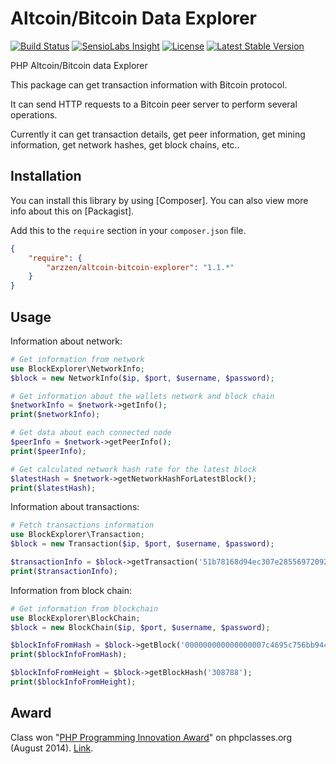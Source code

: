 Altcoin/Bitcoin Data Explorer 
======================
[![Build Status](https://travis-ci.org/arzzen/altcoin-bitcoin-explorer.svg)](https://travis-ci.org/arzzen/altcoin-bitcoin-explorer) [![SensioLabs Insight](https://img.shields.io/sensiolabs/i/71672116-520c-4715-b419-be2dae112b86.svg)](https://insight.sensiolabs.com/projects/71672116-520c-4715-b419-be2dae112b86) [![License](https://poser.pugx.org/arzzen/altcoin-bitcoin-explorer/license)](https://packagist.org/packages/arzzen/altcoin-bitcoin-explorer) [![Latest Stable Version](https://poser.pugx.org/arzzen/altcoin-bitcoin-explorer/v/stable)](https://packagist.org/packages/arzzen/altcoin-bitcoin-explorer)

PHP Altcoin/Bitcoin data Explorer

This package can get transaction information with Bitcoin protocol.

It can send HTTP requests to a Bitcoin peer server to perform several operations.

Currently it can get transaction details, get peer information, get mining information, get network hashes, get block chains, etc..

## Installation

You can install this library by using [Composer]. You can also view more info
about this on [Packagist].

Add this to the `require` section in your `composer.json` file.

```json
{
    "require": {
        "arzzen/altcoin-bitcoin-explorer": "1.1.*"
    }
}
```

## Usage

Information about network:
```php
# Get information from network 
use BlockExplorer\NetworkInfo;
$block = new NetworkInfo($ip, $port, $username, $password);

# Get information about the wallets network and block chain
$networkInfo = $network->getInfo();
print($networkInfo);

# Get data about each connected node
$peerInfo = $network->getPeerInfo();
print($peerInfo);

# Get calculated network hash rate for the latest block
$latestHash = $network->getNetworkHashForLatestBlock();
print($latestHash);
```

Information about transactions:
```php
# Fetch transactions information
use BlockExplorer\Transaction;
$block = new Transaction($ip, $port, $username, $password);

$transactionInfo = $block->getTransaction('51b78168d94ec307e2855697209275d477e05d8647caf29cb9e38fb6a4661145');
print($transactionInfo);
```

Information from block chain:
```php
# Get information from blockchain
use BlockExplorer\BlockChain;
$block = new BlockChain($ip, $port, $username, $password);

$blockInfoFromHash = $block->getBlock('000000000000000007c4695c756bb944cf31f1f20487a32375d9d4c61dfd6349');
print($blockInfoFromHash);

$blockInfoFromHeight = $block->getBlockHash('308788');
print($blockInfoFromHeight);
```

## Award

Class won "[PHP Programming Innovation Award](http://www.phpclasses.org/winners/year/2014/)" on phpclasses.org (August 2014). [Link](http://www.phpclasses.org/package/8730-PHP-Get-transaction-information-with-Bitcoin-protocol.html). 

